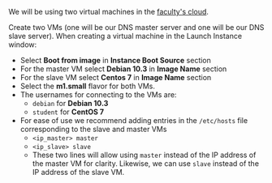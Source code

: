 We will be using two virtual machines in the [faculty's cloud](http://cloud.grid.pub.ro/).

Create two VMs (one will be our DNS master server and one will be our DNS slave server).
When creating a virtual machine in the Launch Instance window:
  * Select **Boot from image** in **Instance Boot Source** section
  * For the master VM select **Debian 10.3** in **Image Name** section
  * For the slave VM select **Centos 7** in **Image Name** section
  * Select the **m1.small** flavor for both VMs.
  * The usernames for connecting to the VMs are:
    * `debian` for **Debian 10.3**
    * `student` for **CentOS 7**
  * For ease of use we recommend adding entries in the `/etc/hosts` file corresponding to the slave and master VMs
    * `<ip_master> master`
    * `<ip_slave> slave`
    * These two lines will allow using `master` instead of the IP address of the master VM for clarity. Likewise, we can use `slave` instead of the IP address of the slave VM.

